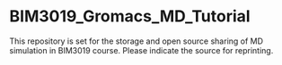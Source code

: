 # BIM3019_Gromacs_MD_Tutorial
This repository is set for the storage and open source sharing of MD simulation in BIM3019 course. Please indicate the source for reprinting.
